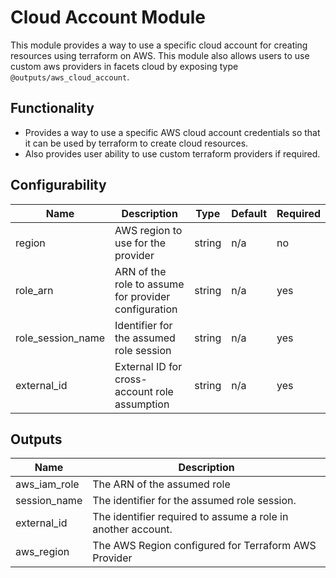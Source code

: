 # Cloud Account Module

This module provides a way to use a specific cloud account for creating resources using terraform on AWS. This module also allows users to use custom aws providers in facets cloud by exposing type `@outputs/aws_cloud_account`.

## Functionality

- Provides a way to use a specific AWS cloud account credentials so that it can be used by terraform to create cloud resources.
- Also provides user ability to use custom terraform providers if required.


## Configurability

| Name              | Description                                          | Type   | Default | Required |
| ----------------- | ---------------------------------------------------- | ------ | ------- | -------- |
| region            | AWS region to use for the provider                   | string | n/a     | no       |
| role_arn          | ARN of the role to assume for provider configuration | string | n/a     | yes      |
| role_session_name | Identifier for the assumed role session              | string | n/a     | yes      |
| external_id       | External ID for cross-account role assumption        | string | n/a     | yes      |

## Outputs

| Name         | Description                                                  |
| ------------ | ------------------------------------------------------------ |
| aws_iam_role | The ARN of the assumed role                                  |
| session_name | The identifier for the assumed role session.                 |
| external_id  | The identifier required to assume a role in another account. |
| aws_region   | The AWS Region configured for Terraform AWS Provider         |
